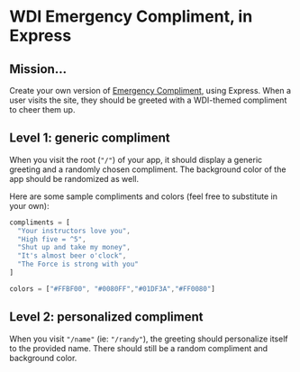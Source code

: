 # WDI Emergency Compliment, in Express

## Mission…

Create your own version of [Emergency Compliment](http://emergencycompliment.com/), using Express. When a user visits the site, they should be greeted with a WDI-themed compliment to cheer them up.


## Level 1: generic compliment

When you visit the root (`"/"`) of your app, it should display a generic greeting and a randomly chosen compliment. The background color of the app should be randomized as well.

Here are some sample compliments and colors (feel free to substitute in your own):

```js
compliments = [
  "Your instructors love you",
  "High five = ^5",
  "Shut up and take my money",
  "It's almost beer o'clock",
  "The Force is strong with you"
]

colors = ["#FFBF00", "#0080FF","#01DF3A","#FF0080"]
```

## Level 2: personalized compliment

When you visit `"/name"` (ie: `"/randy"`), the greeting should personalize itself to the provided name. There should still be a random compliment and background color.

